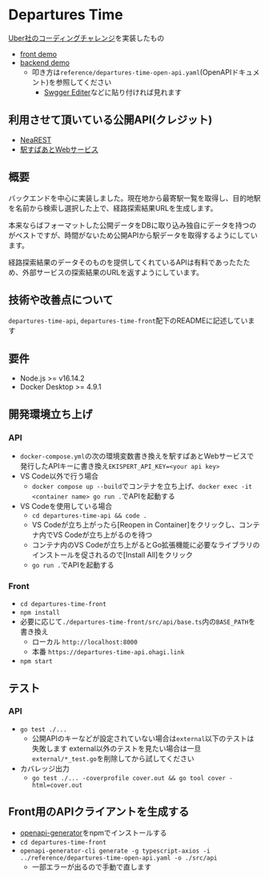 # Departures Time
[Uber社のコーディングチャレンジ](https://github.com/uber-archive/coding-challenge-tools)を実装したもの
- [front demo](https://departures-time.vercel.app)
- [backend demo](https://departures-time-api.ohagi.link/)
  - 叩き方は`reference/departures-time-open-api.yaml`(OpenAPIドキュメント)を参照してください
    - [Swgger Editer](https://editor.swagger.io/)などに貼り付ければ見れます
## 利用させて頂いている公開API(クレジット)
- [NeaREST](https://station.ic731.net/docs/near)
- [駅すぱあとWebサービス](https://docs.ekispert.com/v1/le/index.html)

## 概要
バックエンドを中心に実装しました。現在地から最寄駅一覧を取得し、目的地駅を名前から検索し選択した上で、経路探索結果URLを生成します。


本来ならばフォーマットした公開データをDBに取り込み独自にデータを持つのがベストですが、時間がないため公開APIから駅データを取得するようにしています。


経路探索結果のデータそのものを提供してくれているAPIは有料であったたため、外部サービスの探索結果のURLを返すようにしています。


## 技術や改善点について
`departures-time-api`, `departures-time-front`配下のREADMEに記述しています

## 要件
- Node.js >= v16.14.2
- Docker Desktop >= 4.9.1

## 開発環境立ち上げ
### API
- `docker-compose.yml`の次の環境変数書き換えを駅すぱあとWebサービスで発行したAPIキーに書き換え`EKISPERT_API_KEY=<your api key>`
- VS Code以外で行う場合
  - `docker compose up --build`でコンテナを立ち上げ、`docker exec -it <container name> go run .`でAPIを起動する
- VS Codeを使用している場合
  - `cd departures-time-api && code .`
  - VS Codeが立ち上がったら[Reopen in Container]をクリックし、コンテナ内でVS Codeが立ち上がるのを待つ
  - コンテナ内のVS Codeが立ち上がるとGo拡張機能に必要なライブラリのインストールを促されるので[Install All]をクリック
  - `go run .`でAPIを起動する

### Front
- `cd departures-time-front`
- `npm install`
- 必要に応じて`./departures-time-front/src/api/base.ts`内の`BASE_PATH`を書き換え
  - ローカル `http://localhost:8000`
  - 本番 `https://departures-time-api.ohagi.link`
- `npm start`

## テスト
### API
- `go test ./...`
  - 公開APIのキーなどが設定されていない場合は`external`以下のテストは失敗します external以外のテストを見たい場合は一旦`external/*_test.go`を削除してから試してください
- カバレッジ出力
  - `go test ./... -coverprofile cover.out && go tool cover -html=cover.out`

## Front用のAPIクライアントを生成する
- [openapi-generator](https://github.com/OpenAPITools/openapi-generator)をnpmでインストールする
- `cd departures-time-front`
- `openapi-generator-cli generate -g typescript-axios -i ../reference/departures-time-open-api.yaml -o ./src/api`
   - 一部エラーが出るので手動で直します


